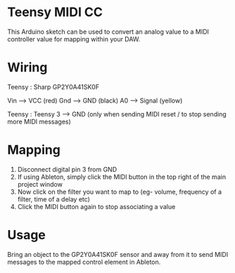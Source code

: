 # Teensy MIDI CC

This Arduino sketch can be used to convert an analog value to a MIDI controller value for mapping within your DAW.

# Wiring

Teensy : Sharp GP2Y0A41SK0F

Vin  --> VCC (red)
Gnd  --> GND (black)
A0   --> Signal (yellow)

Teensy : Teensy
3    --> GND (only when sending MIDI reset / to stop sending more MIDI messages)

# Mapping

1. Disconnect digital pin 3 from GND
2. If using Ableton, simply click the MIDI button in the top right of the main project window
3. Now click on the filter you want to map to (eg- volume, frequency of a filter, time of a delay etc)
4. Click the MIDI button again to stop associating a value

# Usage

Bring an object to the GP2Y0A41SK0F sensor and away from it to send MIDI messages to the mapped control element in Ableton.